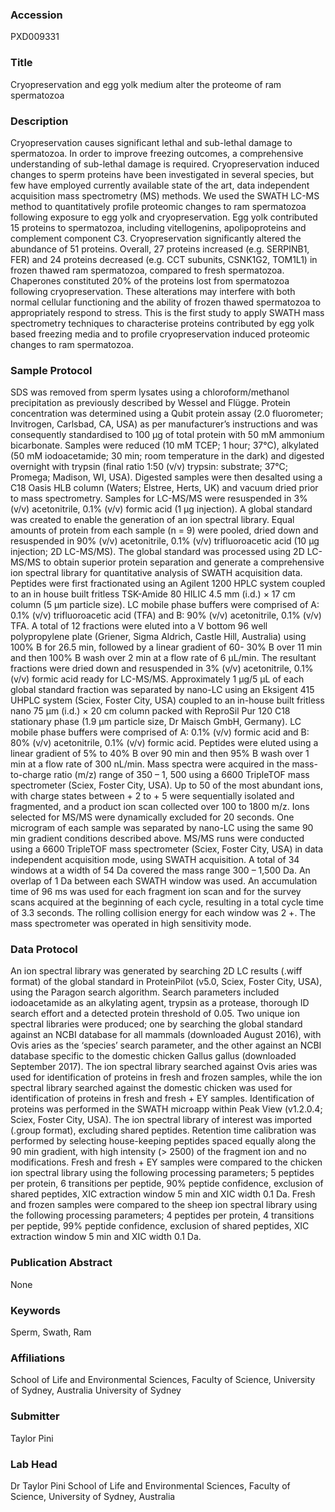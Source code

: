 ### Accession
PXD009331

### Title
Cryopreservation and egg yolk medium alter the proteome of ram spermatozoa

### Description
Cryopreservation causes significant lethal and sub-lethal damage to spermatozoa. In order to improve freezing outcomes, a comprehensive understanding of sub-lethal damage is required. Cryopreservation induced changes to sperm proteins have been investigated in several species, but few have employed currently available state of the art, data independent acquisition mass spectrometry (MS) methods. We used the SWATH LC-MS method to quantitatively profile proteomic changes to ram spermatozoa following exposure to egg yolk and cryopreservation. Egg yolk contributed 15 proteins to spermatozoa, including vitellogenins, apolipoproteins and complement component C3. Cryopreservation significantly altered the abundance of 51 proteins. Overall, 27 proteins increased (e.g. SERPINB1, FER) and 24 proteins decreased (e.g. CCT subunits, CSNK1G2, TOM1L1) in frozen thawed ram spermatozoa, compared to fresh spermatozoa. Chaperones constituted 20% of the proteins lost from spermatozoa following cryopreservation. These alterations may interfere with both normal cellular functioning and the ability of frozen thawed spermatozoa to appropriately respond to stress. This is the first study to apply SWATH mass spectrometry techniques to characterise proteins contributed by egg yolk based freezing media and to profile cryopreservation induced proteomic changes to ram spermatozoa.

### Sample Protocol
SDS was removed from sperm lysates using a chloroform/methanol precipitation as previously described by Wessel and Flügge. Protein concentration was determined using a Qubit protein assay (2.0 fluorometer; Invitrogen, Carlsbad, CA, USA) as per manufacturer’s instructions and was consequently standardised to 100 µg of total protein with 50 mM ammonium bicarbonate. Samples were reduced (10 mM TCEP; 1 hour; 37°C), alkylated (50 mM iodoacetamide; 30 min; room temperature in the dark) and digested overnight with trypsin (final ratio 1:50 (v/v) trypsin: substrate; 37°C; Promega; Madison, WI, USA). Digested samples were then desalted using a C18 Oasis HLB column (Waters; Elstree, Herts, UK) and vacuum dried prior to mass spectrometry. Samples for LC-MS/MS were resuspended in 3% (v/v) acetonitrile, 0.1% (v/v) formic acid (1 µg injection). A global standard was created to enable the generation of an ion spectral library. Equal amounts of protein from each sample (n = 9) were pooled, dried down and resuspended in 90% (v/v) acetonitrile, 0.1% (v/v) trifluoroacetic acid (10 µg injection; 2D LC-MS/MS).  The global standard was processed using 2D LC-MS/MS to obtain superior protein separation and generate a comprehensive ion spectral library for quantitative analysis of SWATH acquisition data. Peptides were first fractionated using an Agilent 1200 HPLC system coupled to an in house built fritless TSK-Amide 80 HILIC 4.5 mm (i.d.) × 17 cm column (5 µm particle size). LC mobile phase buffers were comprised of A: 0.1% (v/v) trifluoroacetic acid (TFA) and B: 90% (v/v) acetonitrile, 0.1% (v/v) TFA. A total of 12 fractions were eluted into a V bottom 96 well polypropylene plate (Griener, Sigma Aldrich, Castle Hill, Australia) using 100% B for 26.5 min, followed by a linear gradient of 60- 30% B over 11 min and then 100% B wash over 2 min at a flow rate of 6 µL/min. The resultant fractions were dried down and resuspended in 3% (v/v) acetonitrile, 0.1% (v/v) formic acid ready for LC-MS/MS. Approximately 1 µg/5 µL of each global standard fraction was separated by nano-LC using an Eksigent 415 UHPLC system (Sciex, Foster City, USA) coupled to an in-house built fritless nano 75 μm (i.d.) × 20 cm column packed with ReproSil Pur 120 C18 stationary phase (1.9 μm particle size, Dr Maisch GmbH, Germany). LC mobile phase buffers were comprised of A: 0.1% (v/v) formic acid and B: 80% (v/v) acetonitrile, 0.1% (v/v) formic acid. Peptides were eluted using a linear gradient of 5% to 40% B over 90 min and then 95% B wash over 1 min at a flow rate of 300 nL/min. Mass spectra were acquired in the mass-to-charge ratio (m/z) range of 350 – 1, 500 using a 6600 TripleTOF mass spectrometer (Sciex, Foster City, USA). Up to 50 of the most abundant ions, with charge states between + 2 to + 5 were sequentially isolated and fragmented, and a product ion scan collected over 100 to 1800 m/z. Ions selected for MS/MS were dynamically excluded for 20 seconds.  One microgram of each sample was separated by nano-LC using the same 90 min gradient conditions described above. MS/MS runs were conducted using a 6600 TripleTOF mass spectrometer (Sciex, Foster City, USA) in data independent acquisition mode, using SWATH acquisition. A total of 34 windows at a width of 54 Da covered the mass range 300 – 1,500 Da. An overlap of 1 Da between each SWATH window was used. An accumulation time of 96 ms was used for each fragment ion scan and for the survey scans acquired at the beginning of each cycle, resulting in a total cycle time of 3.3 seconds. The rolling collision energy for each window was 2 +. The mass spectrometer was operated in high sensitivity mode.

### Data Protocol
An ion spectral library was generated by searching 2D LC results (.wiff format) of the global standard in ProteinPilot (v5.0, Sciex, Foster City, USA), using the Paragon search algorithm. Search parameters included iodoacetamide as an alkylating agent, trypsin as a protease, thorough ID search effort and a detected protein threshold of 0.05. Two unique ion spectral libraries were produced; one by searching the global standard against an NCBI database for all mammals (downloaded August 2016), with Ovis aries as the ‘species’ search parameter, and the other against an NCBI database specific to the domestic chicken Gallus gallus (downloaded September 2017). The ion spectral library searched against Ovis aries was used for identification of proteins in fresh and frozen samples, while the ion spectral library searched against the domestic chicken was used for identification of proteins in fresh and fresh + EY samples. Identification of proteins was performed in the SWATH microapp within Peak View (v1.2.0.4; Sciex, Foster City, USA). The ion spectral library of interest was imported (.group format), excluding shared peptides. Retention time calibration was performed by selecting house-keeping peptides spaced equally along the 90 min gradient, with high intensity (> 2500) of the fragment ion and no modifications. Fresh and fresh + EY samples were compared to the chicken ion spectral library using the following processing parameters; 5 peptides per protein, 6 transitions per peptide, 90% peptide confidence, exclusion of shared peptides, XIC extraction window 5 min and XIC width 0.1 Da. Fresh and frozen samples were compared to the sheep ion spectral library using the following processing parameters; 4 peptides per protein, 4 transitions per peptide, 99% peptide confidence, exclusion of shared peptides, XIC extraction window 5 min and XIC width 0.1 Da.

### Publication Abstract
None

### Keywords
Sperm, Swath, Ram

### Affiliations
School of Life and Environmental Sciences, Faculty of Science, University of Sydney, Australia
University of Sydney

### Submitter
Taylor Pini

### Lab Head
Dr Taylor Pini
School of Life and Environmental Sciences, Faculty of Science, University of Sydney, Australia


